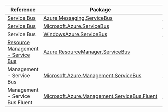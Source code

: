 | Reference | Package | Source |
|---|---|---|
|[Service Bus](messaging.servicebus-readme.md)|[Azure.Messaging.ServiceBus](https://www.nuget.org/packages/Azure.Messaging.ServiceBus)|[GitHub](https://github.com/Azure/azure-sdk-for-net/blob/main/sdk/servicebus/Azure.Messaging.ServiceBus)|
|[Service Bus](microsoft.servicebus-readme.md)|[Microsoft.Azure.ServiceBus](https://www.nuget.org/packages/Microsoft.Azure.ServiceBus)|[GitHub](https://github.com/Azure/azure-sdk-for-net/blob/main/sdk/servicebus/Microsoft.Azure.ServiceBus)|
|Service Bus|[WindowsAzure.ServiceBus](https://www.nuget.org/packages/WindowsAzure.ServiceBus)|[GitHub](https://github.com/Azure/azure-sdk-for-net)|
|[Resource Management - Service Bus](resourcemanager.servicebus-readme.md)|[Azure.ResourceManager.ServiceBus](https://www.nuget.org/packages/Azure.ResourceManager.ServiceBus)|[GitHub](https://github.com/Azure/azure-sdk-for-net/blob/main/sdk/servicebus/Azure.ResourceManager.ServiceBus)|
|Management - Service Bus|[Microsoft.Azure.Management.ServiceBus](https://www.nuget.org/packages/Microsoft.Azure.Management.ServiceBus)|[GitHub](https://github.com/Azure/azure-sdk-for-net)|
|Management - Service Bus Fluent|[Microsoft.Azure.Management.ServiceBus.Fluent](https://www.nuget.org/packages/Microsoft.Azure.Management.ServiceBus.Fluent)|[GitHub](https://github.com/Azure/azure-sdk-for-net)|
